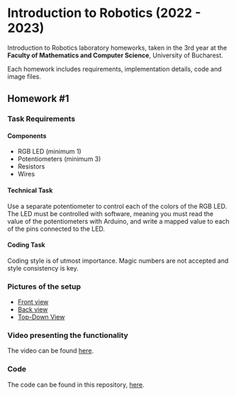 
# Introduction to Robotics (2022 - 2023)


Introduction to Robotics laboratory homeworks, taken in the 3rd year at the **Faculty of Mathematics and Computer Science**, University of Bucharest. 

Each homework includes requirements, implementation details, code and image files.


## Homework #1

### Task Requirements

#### Components
- RGB LED (minimum 1)
- Potentiometers (minimum 3)
- Resistors
- Wires


#### Technical Task
Use a separate potentiometer to control each of the colors of the RGB LED.
The LED must be controlled with software, meaning you must read the value of the potentiometers with Arduino, and write a mapped value to each of the pins connected to the LED.

#### Coding Task
Coding style is of utmost importance. Magic numbers are not accepted and style consistency is key.


### Pictures of the setup
- [Front view](https://github.com/MadalinaKopacz/IntroductionToRobotics/blob/main/LabHomeworks/Homework%231/Setup_Pictures/FrontView.jpg)
- [Back view](https://github.com/MadalinaKopacz/IntroductionToRobotics/blob/main/LabHomeworks/Homework%231/Setup_Pictures/BackView.jpg)
- [Top-Down View](https://github.com/MadalinaKopacz/IntroductionToRobotics/blob/main/LabHomeworks/Homework%231/Setup_Pictures/TopDownView.jpg)


### Video presenting the functionality
The video can be found [here](https://youtu.be/IT1rydAFlZk).

### Code
The code can be found in this repository, [here](https://github.com/MadalinaKopacz/IntroductionToRobotics/blob/main/LabHomeworks/Homework%231/hw1_RGB_LED/hw1_RGB_LED.ino).
